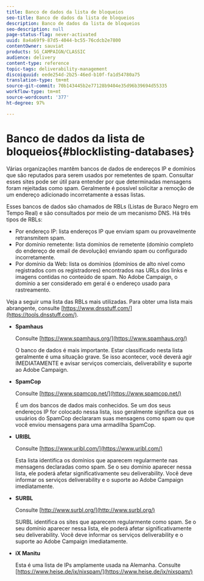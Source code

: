 ```yaml
---
title: Banco de dados da lista de bloqueios
seo-title: Banco de dados da lista de bloqueios
description: Banco de dados da lista de bloqueios
seo-description: null
page-status-flag: never-activated
uuid: 8a4a69f9-87d5-4044-bc55-76cdcb2e7800
contentOwner: sauviat
products: SG_CAMPAIGN/CLASSIC
audience: delivery
content-type: reference
topic-tags: deliverability-management
discoiquuid: eede254d-2b25-46ed-b10f-fa1d54780a75
translation-type: tm+mt
source-git-commit: 70b143445b2e77128b9404e35d96b39694d55335
workflow-type: tm+mt
source-wordcount: '377'
ht-degree: 97%

---
```



# Banco de dados da lista de bloqueios{#blocklisting-databases}

Várias organizações mantêm bancos de dados de endereços IP e domínios que são reputados para serem usados por remetentes de spam. Consultar esses sites pode ser útil para entender por que determinadas mensagens foram rejeitadas como spam. Geralmente é possível solicitar a remoção de um endereço adicionado incorretamente a essas listas.

Esses bancos de dados são chamados de RBLs (Listas de Buraco Negro em Tempo Real) e são consultados por meio de um mecanismo DNS. Há três tipos de RBLs:

* Por endereço IP: lista endereços IP que enviam spam ou provavelmente retransmitem spam.
* Por domínio remetente: lista domínios de remetente (domínio completo do endereço de email de devolução) enviando spam ou configurado incorretamente.
* Por domínio da Web: lista os domínios (domínios de alto nível como registrados com os registradores) encontrados nas URLs dos links e imagens contidas no conteúdo de spam. No Adobe Campaign, o domínio a ser considerado em geral é o endereço usado para rastreamento.

Veja a seguir uma lista das RBLs mais utilizadas. Para obter uma lista mais abrangente, consulte [https://www.dnsstuff.com/](https://tools.dnsstuff.com/).

* **Spamhaus**

   Consulte [https://www.spamhaus.org/](https://www.spamhaus.org/)

   O banco de dados é mais importante. Estar classificado nesta lista geralmente é uma situação grave. Se isso acontecer, você deverá agir IMEDIATAMENTE e avisar serviços comerciais, deliverability e suporte ao Adobe Campaign.

* **SpamCop**

   Consulte [https://www.spamcop.net/](https://www.spamcop.net/)

   É um dos bancos de dados mais conhecidos. Se um dos seus endereços IP for colocado nessa lista, isso geralmente significa que os usuários do SpamCop declararam suas mensagens como spam ou que você enviou mensagens para uma armadilha SpamCop.

* **URIBL**

   Consulte [https://www.uribl.com/](https://www.uribl.com/)

   Esta lista identifica os domínios que aparecem regularmente nas mensagens declaradas como spam. Se o seu domínio aparecer nessa lista, ele poderá afetar significativamente seu deliverability. Você deve informar os serviços deliverability e o suporte ao Adobe Campaign imediatamente.

* **SURBL**

   Consulte [http://www.surbl.org/](http://www.surbl.org/)

   SURBL identifica os sites que aparecem regularmente como spam. Se o seu domínio aparecer nessa lista, ele poderá afetar significativamente seu deliverability. Você deve informar os serviços deliverability e o suporte ao Adobe Campaign imediatamente.

* **iX Manitu**

   Esta é uma lista de IPs amplamente usada na Alemanha. Consulte [https://www.heise.de/ix/nixspam/](https://www.heise.de/ix/nixspam/)

<!--* SORBS

  [https://www.nl.sorbs.net](https://www.nl.sorbs.net) compiles a list of IP addresses that are reputed to be dynamic IP address (i.e. attributed temporarily to ISP subscribers) or "open relay" addresses. Certain domains check whether the IP address of a sender is not listed on this site before accepting email. Checking the IP addresses on this site can prove useful.-->
